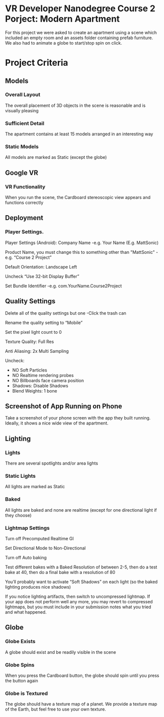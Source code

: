 # VR Developer Nanodegree Course 2 Porject: Modern Apartment

For this project we were asked to create an apartment using a scene which included an empty room and an assets folder 
containing prefab furniture. We also had to animate a globe to start/stop spin on click. 

# Project Criteria

## Models

### Overall Layout

The overall placement of 3D objects in the scene is reasonable and is visually pleasing

### Sufficient Detail

The apartment contains at least 15 models arranged in an interesting way

### Static Models

All models are marked as Static (except the globe)

## Google VR

### VR Functionality

When you run the scene, the Cardboard stereoscopic view appears and functions correctly

## Deployment

### Player Settings.

Player Settings (Android):
Company Name
-e.g. Your Name (E.g. MattSonic)

Product Name, you must change this to something other than "MattSonic"
-e.g. “Course 2 Project”

Default Orientation: Landscape Left

Uncheck “Use 32-bit Display Buffer”

Set Bundle Identifier
-e.g. com.YourName.Course2Project

## Quality Settings

Delete all of the quality settings but one
-Click the trash can

Rename the quality setting to “Mobile”

Set the pixel light count to 0

Texture Quality: Full Res

Anti Aliasing: 2x Multi Sampling

Uncheck:
- NO Soft Particles
- NO Realtime rendering probes
- NO Billboards face camera position
- Shadows: Disable Shadows
- Blend Weights: 1 bone

## Screenshot of App Running on Phone

Take a screenshot of your phone screen with the app they built running. Ideally, it shows a nice wide view of the apartment.

## Lighting

### Lights

There are several spotlights and/or area lights

### Static Lights

All lights are marked as Static

### Baked

All lights are baked and none are realtime (except for one directional light if they choose)

### Lightmap Settings

Turn off Precomputed Realtime GI

Set Directional Mode to Non-Directional

Turn off Auto baking

Test different bakes with a Baked Resolution of between 2-5, then do a test bake at 40, then do a final bake with a resolution of 80

You’ll probably want to activate “Soft Shadows” on each light (so the baked lighting produces nice shadows)

If you notice lighting artifacts, then switch to uncompressed lightmap. If your app does not perform well any more, you may revert to compressed lightmaps, but you must include in your submission notes what you tried and what happened.

## Globe

### Globe Exists

A globe should exist and be readily visible in the scene

### Globe Spins

When you press the Cardboard button, the globe should spin until you press the button again

### Globe is Textured

The globe should have a texture map of a planet. We provide a texture map of the Earth, but feel free to use your own texture.
